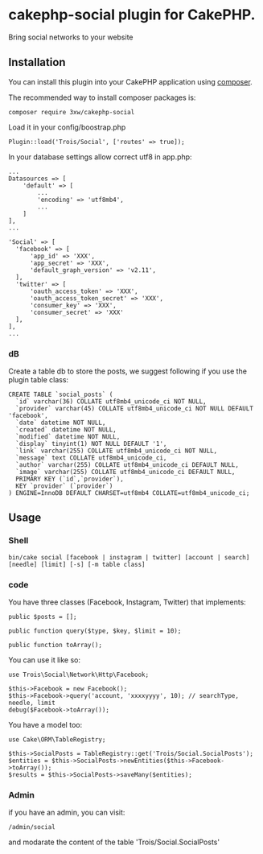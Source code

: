 # cakephp-social plugin for CakePHP.
Bring social networks to your website

## Installation

You can install this plugin into your CakePHP application using [composer](http://getcomposer.org).

The recommended way to install composer packages is:

	composer require 3xw/cakephp-social

Load it in your config/boostrap.php

	Plugin::load('Trois/Social', ['routes' => true]);
	
In your database settings allow correct utf8 in app.php:
	
	...
	Datasources => [
		'default' => [
			...
			'encoding' => 'utf8mb4',
			...
		]
	],
	...
	
	'Social' => [
      'facebook' => [
          'app_id' => 'XXX',
          'app_secret' => 'XXX',
          'default_graph_version' => 'v2.11',
      ],
      'twitter' => [
          'oauth_access_token' => 'XXX',
          'oauth_access_token_secret' => 'XXX',
          'consumer_key' => 'XXX',
          'consumer_secret' => 'XXX'
      ],
    ],
    ...
	
### dB
Create a table db to store the posts, we suggest following if you use the plugin table class:
	
	CREATE TABLE `social_posts` (
	  `id` varchar(36) COLLATE utf8mb4_unicode_ci NOT NULL,
	  `provider` varchar(45) COLLATE utf8mb4_unicode_ci NOT NULL DEFAULT 'facebook',
	  `date` datetime NOT NULL,
	  `created` datetime NOT NULL,
	  `modified` datetime NOT NULL,
	  `display` tinyint(1) NOT NULL DEFAULT '1',
	  `link` varchar(255) COLLATE utf8mb4_unicode_ci NOT NULL,
	  `message` text COLLATE utf8mb4_unicode_ci,
	  `author` varchar(255) COLLATE utf8mb4_unicode_ci DEFAULT NULL,
	  `image` varchar(255) COLLATE utf8mb4_unicode_ci DEFAULT NULL,
	  PRIMARY KEY (`id`,`provider`),
	  KEY `provider` (`provider`)
	) ENGINE=InnoDB DEFAULT CHARSET=utf8mb4 COLLATE=utf8mb4_unicode_ci; 
	
## Usage

### Shell
	bin/cake social [facebook | instagram | twitter] [account | search] [needle] [limit] [-s] [-m table class]
	
### code
You have three classes (Facebook, Instagram, Twitter) that implements:
	
	public $posts = [];
	
	public function query($type, $key, $limit = 10);
	
	public function toArray();
	
You can use it like so:
	
	use Trois\Social\Network\Http\Facebook;
	
	$this->Facebook = new Facebook();
	$this->Facebook->query('account, 'xxxxyyyy', 10); // searchType, needle, limit
	debug($Facebook->toArray());
	
You have a model too:

	use Cake\ORM\TableRegistry;
	
	$this->SocialPosts = TableRegistry::get('Trois/Social.SocialPosts');
   	$entities = $this->SocialPosts->newEntities($this->Facebook->toArray());
   	$results = $this->SocialPosts->saveMany($entities);
   	
### Admin
if you have an admin, you can visit:

	/admin/social
	
and modarate the content of the table 'Trois/Social.SocialPosts'